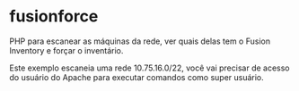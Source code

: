 # fusionforce
PHP para escanear as máquinas da rede, ver quais delas tem o Fusion Inventory e forçar o inventário.

Este exemplo escaneia uma rede 10.75.16.0/22, você vai precisar de acesso do usuário do Apache para executar comandos como super usuário.
